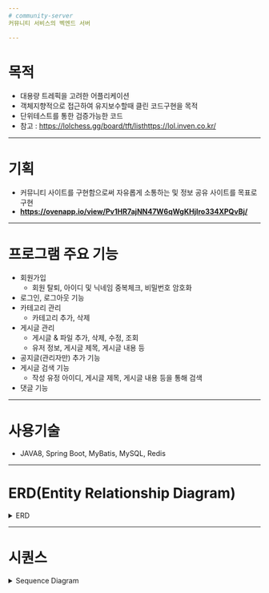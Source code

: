 ```yaml
---
# community-server
커뮤니티 서비스의 벡엔드 서버

---
```

# 목적
- 대용량 트레픽을 고려한 어플리케이션
- 객체지향적으로 접근하여 유지보수할때 클린 코드구현을 목적
- 단위테스트를 통한 검증가능한 코드
- 참고 : https://lolchess.gg/board/tft/listhttps://lol.inven.co.kr/

---
# 기획
- 커뮤니티 사이트를 구현함으로써 자유롭게 소통하는 및 정보 공유 사이트를 목표로 구현
- ****https://ovenapp.io/view/Pv1HR7ajNN47W6qWgKHjIro334XPQvBj/****

---
# 프로그램 주요 기능
- 회원가입
  - 회원 탈퇴, 아이디 및 닉네임 중복체크, 비밀번호 암호화
- 로그인, 로그아웃 기능
- 카테고리 관리
  - 카테고리 추가, 삭제
- 게시글 관리
  - 게시글 & 파일 추가, 삭제, 수정, 조회
  - 유저 정보, 게시글 제목, 게시글 내용 등
- 공지글(관리자만) 추가 기능
- 게시글 검색 기능
  - 작성 유정 아이디, 게시글 제목, 게시글 내용 등을 통해 검색
- 댓글 기능

---
# 사용기술
- JAVA8, Spring Boot, MyBatis, MySQL, Redis

---
# ERD(Entity Relationship Diagram)
<details><summary>ERD</summary>
<img width="704" alt="ERD" src="https://user-images.githubusercontent.com/75170367/204240631-3f477b7a-0c12-4caa-b515-3c4f66bfb3a7.png">
</details>

---
# 시퀀스
<details><summary>Sequence Diagram</summary>

## 회원가입
![회원가입](https://user-images.githubusercontent.com/75170367/204241015-42fee152-2938-4e7c-8014-8f7664cd955a.jpg)

## 로그인
![로그인](https://user-images.githubusercontent.com/75170367/204241296-ab0a5f18-053f-41ca-aebe-4011c6830d72.jpg)

## 로그아웃
![로그아웃](https://user-images.githubusercontent.com/75170367/204241327-56cb2cb7-547a-4ef7-a56c-5f9c09c066aa.jpg)

## 회원탈퇴
![회원탈퇴](https://user-images.githubusercontent.com/75170367/204241275-5d721efc-4e07-4ce9-b212-133ce3234f9e.jpg)

## 카테고리 추가
## 카테고리 삭제
## 게시글 추가
## 게시글 삭제
## 게시글 수정
## 게시글 조회
## 공지 게시글 추가
## 게시글 검색
## 댓글 기능
</details>
